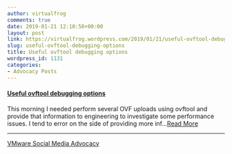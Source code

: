 ```yaml
---
author: virtualfrog
comments: true
date: 2019-01-21 12:10:58+00:00
layout: post
link: https://virtualfrog.wordpress.com/2019/01/21/useful-ovftool-debugging-options/
slug: useful-ovftool-debugging-options
title: Useful ovftool debugging options
wordpress_id: 1131
categories:
- Advocacy Posts
---
```


#### [Useful ovftool debugging options](http://bit.ly/2AVADZr)

This morning I needed perform several OVF uploads using ovftool and provide that information to engineering to investigate some performance issues. I tend to error on the side of providing more inf...[Read More](http://bit.ly/2AVADZr)

* * *

[VMware Social Media Advocacy](http://advocacy.vmware.com)
